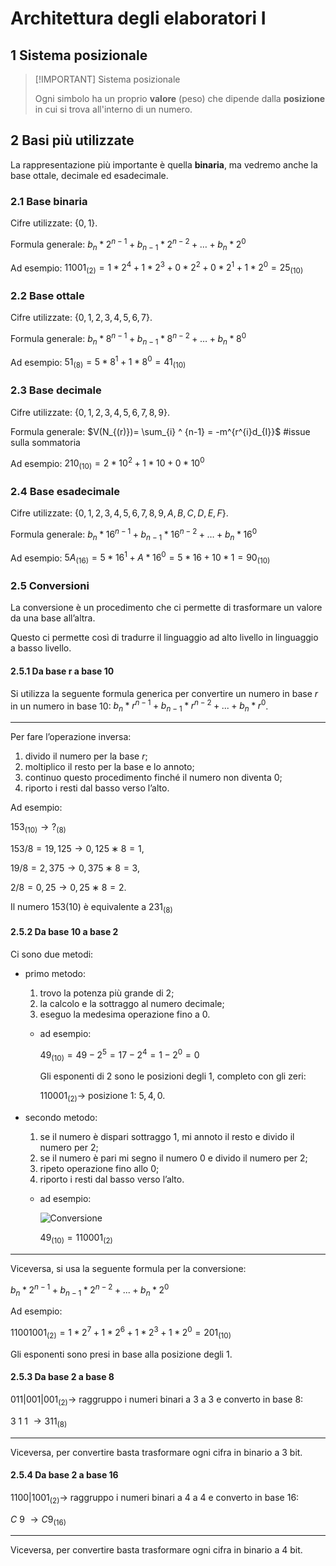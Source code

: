 # Architettura degli elaboratori I

## 1 Sistema posizionale

> [!IMPORTANT] Sistema posizionale
>
> Ogni simbolo ha un proprio **valore** (peso) che dipende dalla **posizione** in cui si trova all'interno di un numero.

## 2 Basi più utilizzate

La rappresentazione più importante è quella **binaria**, ma vedremo anche la base ottale, decimale ed esadecimale.

### 2.1 Base binaria

Cifre utilizzate: $\{ 0, 1 \}$.

Formula generale: $b_{n}*2^{n-1}+b_{n-1}*2^{n-2}+ \dots +b_{n}*2^{0}$

Ad esempio: $11001_{(2)} = 1 * 2^{4}+1 * 2^{3}+0 * 2^{2}+0 * 2^{1}+1 * 2^{0} = 25_{(10)}$

### 2.2 Base ottale

Cifre utilizzate: $\{0,1,2,3,4,5,6,7\}$.

Formula generale: $b_{n} * 8^{n-1}+b_{n-1} * 8^{n-2}+\dots +b_{n} * 8^{0}$

Ad esempio: $51_{(8)}=5 * 8^{1}+1 * 8^{0}=41_{(10)}$

### 2.3 Base decimale

Cifre utilizzate: $\{ 0,1,2,3,4,5,6,7,8,9 \}$.

Formula generale: $V(N_{(r)})= \sum_{i} ^ {n-1}  = -m^{r^{i}d_{I}}$ #issue sulla sommatoria

Ad esempio: $210_{(10)}=2 * 10^{2}+1 * 10+0 * 10^{0}$

### 2.4 Base esadecimale

Cifre utilizzate: $\{ 0,1,2,3,4,5,6,7,8,9,A,B,C,D,E,F \}$.

Formula generale: $b_{n} * 16^{n-1}+b_{n-1} * 16^{n-2}+ \dots +b_{n} * 16^{0}$

Ad esempio: $5A_{(16)}=5 * 16^{1}+A * 16^{0}=5 * 16+10 * 1=90_{(10)}$

### 2.5 Conversioni

La conversione è un procedimento che ci permette di trasformare un valore da una base all’altra.

Questo ci permette così di tradurre il linguaggio ad alto livello in linguaggio a basso livello.

#### 2.5.1 Da base r a base 10

Si utilizza la seguente formula generica per convertire un numero in base $r$ in un numero in base $10$: $b_{n} * r^{n-1} + b_{n-1} * r^{n-2} + ... + b_{n} * r^{0}$.

---

Per fare l’operazione inversa:

1. divido il numero per la base $r$;
2. moltiplico il resto per la base e lo annoto;
3. continuo questo procedimento finché il numero non diventa 0;
4. riporto i resti dal basso verso l’alto.

Ad esempio:

$153_{(10)} →?_{(8)}$

$153/8 = 19, 125 → 0, 125 ∗ 8 = 1$,

$19/8 = 2, 375 → 0, 375 ∗ 8 = 3$,

$2/8 = 0, 25 → 0, 25 ∗ 8 = 2$.

Il numero $153(10)$ è equivalente a $231_{(8)}$

#### 2.5.2 Da base 10 a base 2

Ci sono due metodi:

- primo metodo:
    1. trovo la potenza più grande di $2$;
    2. la calcolo e la sottraggo al numero decimale;
    3. eseguo la medesima operazione fino a $0$.
  - ad esempio:

    $49_{(10)} = 49 - 2^5 = 17 - 2^4 = 1 - 2^0 = 0$

    Gli esponenti di $2$ sono le posizioni degli $1$, completo con gli zeri:

    $110001_{(2)} \rightarrow$ posizione $1$: $5, 4, 0$.

- secondo metodo:
  1. se il numero è dispari sottraggo $1$, mi annoto il resto e divido il numero per $2$;
  2. se il numero è pari mi segno il numero $0$ e divido il numero per $2$;
  3. ripeto operazione fino allo $0$;
  4. riporto i resti dal basso verso l’alto.
  - ad esempio:

    ![Conversione](https://prod-files-secure.s3.us-west-2.amazonaws.com/486a026b-e9e0-46cd-a99c-17f428c1a18f/8bc5d2b7-18df-43bb-bf99-99120adf5e03/Untitled.png)

    $49_{(10)}=110001_{(2)}$

---

Viceversa, si usa la seguente formula per la conversione:

$b_{n} * 2^{n-1} + b_{n-1} * 2^{n-2} + ... + b_{n} * 2^{0}$

Ad esempio:

$11001001_{(2)} = 1 * 2^{7}+1 * 2^{6}+1 * 2^{3}+1 * 2^{0}=201_{(10)}$

Gli esponenti sono presi in base alla posizione degli $1$.

#### 2.5.3 Da base 2 a base 8

$011|001|001_{(2)} \rightarrow$ raggruppo i numeri binari a $3$ a $3$ e converto in base $8$:

$3\ 1\ 1\ \rightarrow 311_{(8)}$

---

Viceversa, per convertire basta trasformare ogni cifra in binario a $3$ bit.

#### 2.5.4 Da base 2 a base 16

$1100|1001_{(2)} \rightarrow$ raggruppo i numeri binari a $4$ a $4$ e converto in base $16$:

$C\ 9\ \rightarrow C9_{(16)}$

---

Viceversa, per convertire basta trasformare ogni cifra in binario a $4$ bit.

